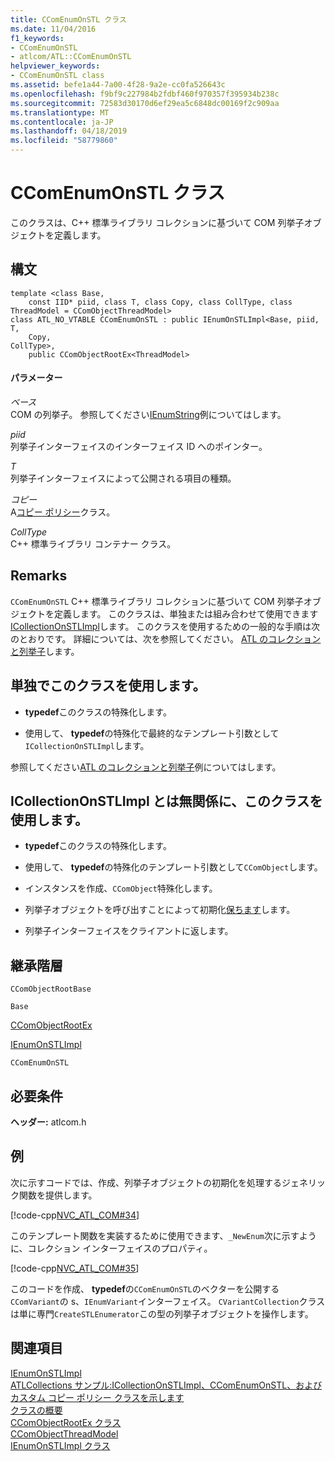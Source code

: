 ```yaml
---
title: CComEnumOnSTL クラス
ms.date: 11/04/2016
f1_keywords:
- CComEnumOnSTL
- atlcom/ATL::CComEnumOnSTL
helpviewer_keywords:
- CComEnumOnSTL class
ms.assetid: befe1a44-7a00-4f28-9a2e-cc0fa526643c
ms.openlocfilehash: f9bf9c227984b2fdbf460f970357f395934b238c
ms.sourcegitcommit: 72583d30170d6ef29ea5c6848dc00169f2c909aa
ms.translationtype: MT
ms.contentlocale: ja-JP
ms.lasthandoff: 04/18/2019
ms.locfileid: "58779860"
---
```

# <a name="ccomenumonstl-class"></a>CComEnumOnSTL クラス

このクラスは、C++ 標準ライブラリ コレクションに基づいて COM 列挙子オブジェクトを定義します。

## <a name="syntax"></a>構文

```
template <class Base,
    const IID* piid, class T, class Copy, class CollType, class ThreadModel = CComObjectThreadModel>
class ATL_NO_VTABLE CComEnumOnSTL : public IEnumOnSTLImpl<Base, piid,
T,
    Copy,
CollType>,
    public CComObjectRootEx<ThreadModel>
```

#### <a name="parameters"></a>パラメーター

*ベース*<br/>
COM の列挙子。 参照してください[IEnumString](/windows/desktop/api/objidl/nn-objidl-ienumstring)例についてはします。

*piid*<br/>
列挙子インターフェイスのインターフェイス ID へのポインター。

*T*<br/>
列挙子インターフェイスによって公開される項目の種類。

*コピー*<br/>
A[コピー ポリシー](../../atl/atl-copy-policy-classes.md)クラス。

*CollType*<br/>
C++ 標準ライブラリ コンテナー クラス。

## <a name="remarks"></a>Remarks

`CComEnumOnSTL` C++ 標準ライブラリ コレクションに基づいて COM 列挙子オブジェクトを定義します。 このクラスは、単独または組み合わせて使用できます[ICollectionOnSTLImpl](../../atl/reference/icollectiononstlimpl-class.md)します。 このクラスを使用するための一般的な手順は次のとおりです。 詳細については、次を参照してください。 [ATL のコレクションと列挙子](../../atl/atl-collections-and-enumerators.md)します。

## <a name="to-use-this-class-with-icollectiononstlimpl"></a>単独でこのクラスを使用します。

- **typedef**このクラスの特殊化します。

- 使用して、 **typedef**の特殊化で最終的なテンプレート引数として`ICollectionOnSTLImpl`します。

参照してください[ATL のコレクションと列挙子](../../atl/atl-collections-and-enumerators.md)例についてはします。

## <a name="to-use-this-class-independently-of-icollectiononstlimpl"></a>ICollectionOnSTLImpl とは無関係に、このクラスを使用します。

- **typedef**このクラスの特殊化します。

- 使用して、 **typedef**の特殊化のテンプレート引数として`CComObject`します。

- インスタンスを作成、`CComObject`特殊化します。

- 列挙子オブジェクトを呼び出すことによって初期化[保ちます](../../atl/reference/ienumonstlimpl-class.md#init)します。

- 列挙子インターフェイスをクライアントに返します。

## <a name="inheritance-hierarchy"></a>継承階層

`CComObjectRootBase`

`Base`

[CComObjectRootEx](../../atl/reference/ccomobjectrootex-class.md)

[IEnumOnSTLImpl](../../atl/reference/ienumonstlimpl-class.md)

`CComEnumOnSTL`

## <a name="requirements"></a>必要条件

**ヘッダー:** atlcom.h

## <a name="example"></a>例

次に示すコードでは、作成、列挙子オブジェクトの初期化を処理するジェネリック関数を提供します。

[!code-cpp[NVC_ATL_COM#34](../../atl/codesnippet/cpp/ccomenumonstl-class_1.h)]

このテンプレート関数を実装するために使用できます、`_NewEnum`次に示すように、コレクション インターフェイスのプロパティ。

[!code-cpp[NVC_ATL_COM#35](../../atl/codesnippet/cpp/ccomenumonstl-class_2.h)]

このコードを作成、 **typedef**の`CComEnumOnSTL`のベクターを公開する`CComVariant`の s、`IEnumVariant`インターフェイス。 `CVariantCollection`クラスは単に専門`CreateSTLEnumerator`この型の列挙子オブジェクトを操作します。

## <a name="see-also"></a>関連項目

[IEnumOnSTLImpl](../../atl/reference/ienumonstlimpl-class.md)<br/>
[ATLCollections サンプル:ICollectionOnSTLImpl、CComEnumOnSTL、およびカスタム コピー ポリシー クラスを示します](../../overview/visual-cpp-samples.md)<br/>
[クラスの概要](../../atl/atl-class-overview.md)<br/>
[CComObjectRootEx クラス](../../atl/reference/ccomobjectrootex-class.md)<br/>
[CComObjectThreadModel](atl-typedefs.md#ccomobjectthreadmodel)<br/>
[IEnumOnSTLImpl クラス](../../atl/reference/ienumonstlimpl-class.md)
